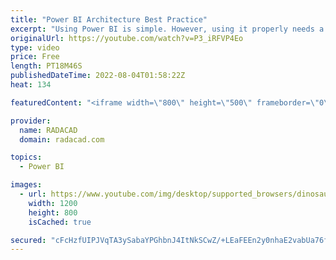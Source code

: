 ```yaml
---
title: "Power BI Architecture Best Practice"
excerpt: "Using Power BI is simple. However, using it properly needs a good architecture. In a multi-developer environment, the architecture of a Power BI implementation should allow multiple developers to work on the same solution at the same time. On the other hand, the Power BI architecture should be designed"
originalUrl: https://youtube.com/watch?v=P3_iRFVP4Eo
type: video
price: Free
length: PT18M46S
publishedDateTime: 2022-08-04T01:58:22Z
heat: 134

featuredContent: "<iframe width=\"800\" height=\"500\" frameborder=\"0\" src=\"https://www.youtube.com/embed/P3_iRFVP4Eo\" allow=\"accelerometer; autoplay; encrypted-media; gyroscope; picture-in-picture\" allowfullscreen></iframe>"

provider:
  name: RADACAD
  domain: radacad.com

topics:
  - Power BI

images:
  - url: https://www.youtube.com/img/desktop/supported_browsers/dinosaur.png
    width: 1200
    height: 800
    isCached: true

secured: "cFcHzfUIPJVqTA3ySabaYPGhbnJ4ItNkSCwZ/+LEaFEEn2y0nhaE2vabUa76fNgZmH4IZRgVBz52nIg1nTQUhdOIT2wC/htyvby6esqAZ3M6dyMNXhL3EmKSxHRrdfMWScdA2hzi6jfvEJHQd3IX6mGjln0lNtLgAPJmFmO1/yP7OS+VPlEtdp5Uz9p5uNH6qAsm3PaSa3/B7Oote5FcD5zme6vWUbpLgFTWhoDfPVPv8g/NLx1b9sgmPiFQQLRQatHBldq2OdpLK02fR/rnD8IXKZOjSSZWAIBofrxuwJHVGlTnqE87VmMfAvzyLtj5RQaYI9qLvEtD+CfnPB4lSC6EDoFIqx41Rc3qdtoH2fbNheFZur5clYDx+jQFBZBuM/BU+1h043Uy4uyzvHJj+Am950dGUjkUXtsYLUaEKr4=;ANAfDH3J9tUhyyrUtLmgrA=="
---
```


